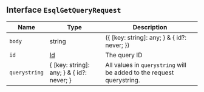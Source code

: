 ## Interface `EsqlGetQueryRequest`

| Name | Type | Description |
| - | - | - |
| `body` | string | ({ [key: string]: any; } & { id?: never; }) | All values in `body` will be added to the request body. |
| `id` | [Id](./Id.md) | The query ID |
| `querystring` | { [key: string]: any; } & { id?: never; } | All values in `querystring` will be added to the request querystring. |
